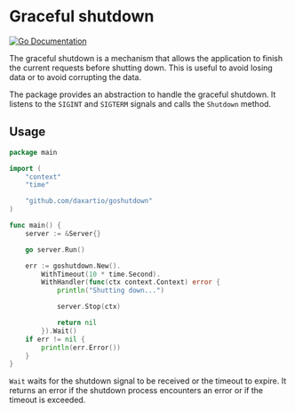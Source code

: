 # Graceful shutdown

[![Go Documentation](https://godocs.io/github.com/daxartio/goshutdown?status.svg)](https://godocs.io/github.com/daxartio/goshutdown)

The graceful shutdown is a mechanism that allows the application to finish the
current requests before shutting down. This is useful to avoid losing data or
to avoid corrupting the data.

The package provides an abstraction to handle the graceful shutdown.
It listens to the `SIGINT` and `SIGTERM` signals and calls the `Shutdown` method.

## Usage

```go
package main

import (
	"context"
	"time"

	"github.com/daxartio/goshutdown"
)

func main() {
	server := &Server{}

	go server.Run()

	err := goshutdown.New().
		WithTimeout(10 * time.Second).
		WithHandler(func(ctx context.Context) error {
			println("Shutting down...")

			server.Stop(ctx)

			return nil
		}).Wait()
	if err != nil {
		println(err.Error())
	}
}
```

`Wait` waits for the shutdown signal to be received or the timeout to expire.
It returns an error if the shutdown process encounters an error or if the timeout is exceeded.
